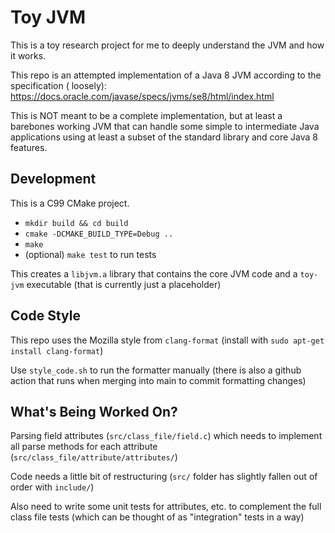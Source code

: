 # Toy JVM

This is a toy research project for me to deeply understand the JVM and how it works.

This repo is an attempted implementation of a Java 8 JVM according to the specification (
loosely): https://docs.oracle.com/javase/specs/jvms/se8/html/index.html

This is NOT meant to be a complete implementation, but at least a barebones working JVM that can handle some simple to
intermediate Java applications using at least a subset of the standard library and core Java 8 features.

## Development
This is a C99 CMake project. 

* `mkdir build && cd build`
* `cmake -DCMAKE_BUILD_TYPE=Debug ..`
* `make`
* (optional) `make test` to run tests

This creates a `libjvm.a` library that contains the core JVM code and a `toy-jvm` executable (that is currently just a placeholder)

## Code Style
This repo uses the Mozilla style from `clang-format` (install with `sudo apt-get install clang-format`)

Use `style_code.sh` to run the formatter manually (there is also a github action that runs when merging into main to commit formatting changes)

## What's Being Worked On?
Parsing field attributes (`src/class_file/field.c`) which needs to implement all parse methods for each attribute (`src/class_file/attribute/attributes/`)

Code needs a little bit of restructuring (`src/` folder has slightly fallen out of order with `include/`)

Also need to write some unit tests for attributes, etc. to complement the full class file tests (which can be thought of as "integration" tests in a way)
